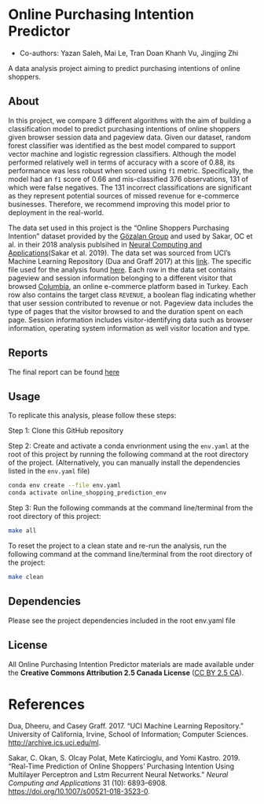 
# Online Purchasing Intention Predictor

  - Co-authors: Yazan Saleh, Mai Le, Tran Doan Khanh Vu, Jingjing Zhi

A data analysis project aiming to predict purchasing intentions of
online shoppers.

## About

In this project, we compare 3 different algorithms with the aim of
building a classification model to predict purchasing intentions of
online shoppers given browser session data and pageview data. Given our
dataset, random forest classifier was identified as the best model
compared to support vector machine and logistic regression classifiers.
Although the model performed relatively well in terms of accuracy with a
score of 0.88, its performance was less robust when scored using `f1`
metric. Specifically, the model had an `f1` score of 0.66 and
mis-classified 376 observations, 131 of which were false negatives. The
131 incorrect classifications are significant as they represent
potential sources of missed revenue for e-commerce businesses.
Therefore, we recommend improving this model prior to deployment in the
real-world.

The data set used in this project is the “Online Shoppers Purchasing
Intention” dataset provided by the [Gözalan
Group](http://www.gozalangroup.com.tr/) and used by Sakar, OC et al. in
their 2018 analysis publsihed in [Neural Computing and
Applications](https://link.springer.com/article/10.1007/s00521-018-3523-0)(Sakar
et al. 2019). The data set was sourced from UCI’s Machine Learning
Repository (Dua and Graff 2017) at this
[link](https://archive.ics.uci.edu/ml/datasets/Online+Shoppers+Purchasing+Intention+Dataset).
The specific file used for the analysis found
[here](https://archive.ics.uci.edu/ml/machine-learning-databases/00468/online_shoppers_intention.csv).
Each row in the data set contains pageview and session information
belonging to a different visitor that browsed
[Columbia](https://www.columbia.com.tr), an online e-commerce platform
based in Turkey. Each row also contains the target class `REVENUE`, a
boolean flag indicating whether that user session contributed to revenue
or not. Pageview data includes the type of pages that the visitor
browsed to and the duration spent on each page. Session information
includes visitor-identifying data such as browser information, operating
system information as well visitor location and type.

## Reports

The final report can be found [here](/reports/report.md)

## Usage

To replicate this analysis, please follow these steps:

Step 1: Clone this GitHub repository

Step 2: Create and activate a conda envrionment using the `env.yaml` at
the root of this project by running the following command at the root
directory of the project. (Alternatively, you can manually install the
dependencies listed in the `env.yaml` file)

``` bash
conda env create --file env.yaml
conda activate online_shopping_prediction_env
```

Step 3: Run the following commands at the command line/terminal from the
root directory of this project:

``` bash
make all
```

To reset the project to a clean state and re-run the analysis, run the
following command at the command line/terminal from the root directory
of the project:

``` bash
make clean
```

## Dependencies

Please see the project dependencies included in the root env.yaml file

## License

All Online Purchasing Intention Predictor materials are made available
under the **Creative Commons Attribution 2.5 Canada License** ([CC
BY 2.5 CA](https://creativecommons.org/licenses/by/2.5/ca/)).

# References

<div id="refs" class="references">

<div id="ref-Dua:2019">

Dua, Dheeru, and Casey Graff. 2017. “UCI Machine Learning Repository.”
University of California, Irvine, School of Information; Computer
Sciences. <http://archive.ics.uci.edu/ml>.

</div>

<div id="ref-Sakar2019">

Sakar, C. Okan, S. Olcay Polat, Mete Katircioglu, and Yomi Kastro. 2019.
“Real-Time Prediction of Online Shoppers’ Purchasing Intention Using
Multilayer Perceptron and Lstm Recurrent Neural Networks.” *Neural
Computing and Applications* 31 (10): 6893–6908.
<https://doi.org/10.1007/s00521-018-3523-0>.

</div>

</div>
